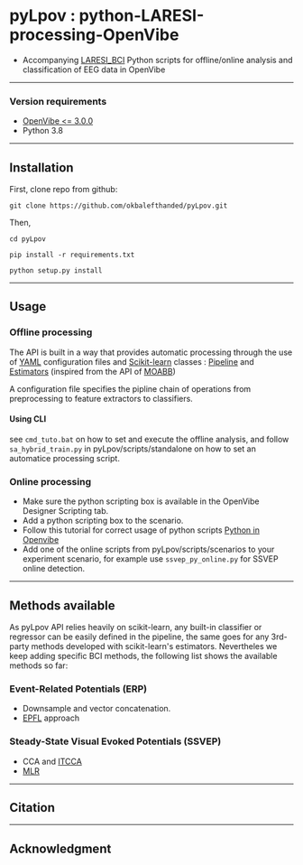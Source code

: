 # pyLpov : python-LARESI-processing-OpenVibe 

- Accompanying [LARESI_BCI](https://github.com/okbalefthanded/Laresi_BCI) Python scripts for offline/online analysis and classification of EEG data in OpenVibe 

---

### Version requirements
- [OpenVibe <= 3.0.0](http://openvibe.inria.fr/downloads/)
- Python 3.8 

---

## Installation

First, clone repo from github:

```
git clone https://github.com/okbalefthanded/pyLpov.git
```
Then,  

```
cd pyLpov

pip install -r requirements.txt

python setup.py install
```
---

## Usage

### Offline processing
The API is built in a way that provides automatic processing through the use of [YAML](https://wiki.python.org/moin/YAML) configuration files and [Scikit-learn](https://scikit-learn.org/stable/) classes : [Pipeline](https://scikit-learn.org/stable/modules/compose.html#pipeline)  and [Estimators](https://scikit-learn.org/stable/modules/generated/sklearn.base.BaseEstimator.html?highlight=estimator#sklearn.base.BaseEstimator) (inspired from the API of [MOABB](https://github.com/NeuroTechX/moabb))

A configuration file specifies the pipline chain of operations from preprocessing to feature extractors to classifiers.

#### Using CLI
see ```cmd_tuto.bat``` on how to set and execute the offline analysis, and follow ```sa_hybrid_train.py``` in pyLpov/scripts/standalone on how to set an automatice processing script. 

### Online processing 
- Make sure the python scripting box is available in the OpenVibe Designer Scripting tab.
- Add a python scripting box to the scenario.
- Follow this tutorial for correct usage of python scripts [Python in Openvibe](http://openvibe.inria.fr/tutorial-using-python-with-openvibe/)
- Add one of the online scripts from pyLpov/scripts/scenarios to your experiment scenario, for example use ```ssvep_py_online.py``` for SSVEP online detection.

---
## Methods available

As pyLpov API relies heavily on scikit-learn, any built-in classifier or regressor can be easily defined in the pipeline, the same goes for any 3rd-party methods developed with scikit-learn's estimators. Nevertheles we keep adding specific BCI methods, the following list shows the available methods so far:

### Event-Related Potentials (ERP)
- Downsample and vector concatenation.
- [EPFL](http://infoscience.epfl.ch/record/101093) approach

### Steady-State Visual Evoked Potentials (SSVEP) 
- CCA and [ITCCA](https://journals.plos.org/plosone/article?id=10.1371/journal.pone.0140703) 
- [MLR](https://ieeexplore.ieee.org/abstract/document/7389413/)
---

## Citation

---

## Acknowledgment

